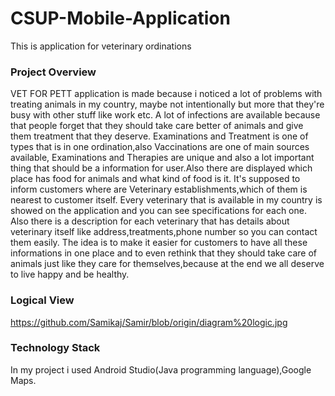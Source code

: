 # CSUP-Mobile-Application
This is application for veterinary ordinations

### Project Overview

VET FOR PETT application is made because i noticed a lot of problems with treating animals in my country,
maybe not intentionally but more that they're busy with other stuff like work etc.
A lot of infections are available because that people forget that they should take care better of animals and give them treatment that they deserve. 
Examinations and Treatment is one of types that is in one ordination,also Vaccinations are one of main sources available,
Examinations and Therapies are unique and also a lot important thing that should be a information for user.Also there are displayed which place has food for animals and what kind of food is it.
It's supposed to inform customers where are Veterinary establishments,which of them is nearest to customer itself.
Every veterinary that is available in my country is showed on the application and you can see specifications for each one.
Also there is a description for each veterinary that has details about veterinary itself like address,treatments,phone number so you can contact them easily.
The idea is to make it easier for customers to have all these informations in one place and to even rethink that they should take care of animals just like 
they care for themselves,because at the end we all deserve to live happy and be healthy.


### Logical View

https://github.com/Samikaj/Samir/blob/origin/diagram%20logic.jpg


### Technology Stack

In my project i used Android Studio(Java programming language),Google Maps.

